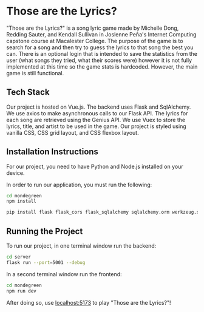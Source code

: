 # Those are the Lyrics?

"Those are the Lyrics?" is a song lyric game made by Michelle Dong, Redding Sauter, and Kendall Sullivan in Joslenne Peña's Internet Computing capstone course at Macalester College. The purpose of the game is to search for a song and then try to guess the lyrics to that song the best you can. There is an optional login that is intended to save the statistics from the user (what songs they tried, what their scores were) however it is not fully implemented at this time so the game stats is hardcoded. However, the main game is still functional.

## Tech Stack

Our project is hosted on Vue.js.
The backend uses Flask and SqlAlchemy.
We use axios to make asynchronous calls to our Flask API.
The lyrics for each song are retrieved using the Genius API.
We use Vuex to store the lyrics, title, and artist to be used in the game.
Our project is styled using vanilla CSS, CSS grid layout, and CSS flexbox layout.

## Installation Instructions

For our project, you need to have Python and Node.js installed on your device.

In order to run our application, you must run the following:
```bash
cd mondegreen
npm install
```
```bash
pip install flask flask_cors flask_sqlalchemy sqlalchemy.orm werkzeug.security lyricsgenius
```

## Running the Project

To run our project, in one terminal window run the backend:
```bash
cd server
flask run --port=5001 --debug
```
In a second terminal window run the frontend:
```bash
cd mondegreen
npm run dev
```
After doing so, use [localhost:5173](http://localhost:5173) to play "Those are the Lyrics?"!

